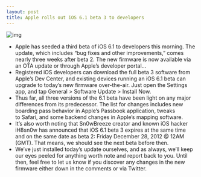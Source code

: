 ```yaml
---
layout: post
title: Apple rolls out iOS 6.1 beta 3 to developers
---
```

![img](http://media.idownloadblog.com/wp-content/uploads/2012/12/6.1-beta-3-update.jpeg)
* Apple has seeded a third beta of iOS 6.1 to developers this morning. The update, which includes “bug fixes and other improvements,” comes nearly three weeks after beta 2. The new firmware is now available via an OTA update or through Apple’s developer portal…
* Registered iOS developers can download the full beta 3 software from Apple’s Dev Center, and existing devices running an iOS 6.1 beta can upgrade to today’s new firmware over-the-air. Just open the Settings app, and tap General > Software Update > Install Now.
* Thus far, all three versions of the 6.1 beta have been light on any major differences from its predecessor. The list for changes includes new boarding pass behavior in Apple’s Passbook application, tweaks to Safari, and some backend changes in Apple’s mapping software.
* It’s also worth noting that Sn0wBreeze creator and known iOS hacker iH8sn0w has announced that iOS 6.1 beta 3 expires at the same time and on the same date as beta 2: Friday December 28, 2012 @ 12AM (GMT). That means, we should see the next beta before then.
* We’ve just installed today’s update ourselves, and as always, we’ll keep our eyes peeled for anything worth note and report back to you. Until then, feel free to let us know if you discover any changes in the new firmware either down in the comments or via Twitter.

